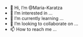- 👋 Hi, I’m @Maria-Karatza
- 👀 I’m interested in ...
- 🌱 I’m currently learning ...
- 💞️ I’m looking to collaborate on ...
- 📫 How to reach me ...

<!---
Maria-Karatza/Maria-Karatza is a ✨ special ✨ repository because its `README.md` (this file) appears on your GitHub profile.
You can click the Preview link to take a look at your changes.
--->
